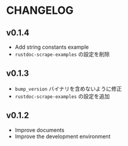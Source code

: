 # CHANGELOG

## v0.1.4

- Add string constants example
- `rustdoc-scrape-examples` の設定を削除

## v0.1.3

- `bump_version` バイナリを含めないように修正
- `rustdoc-scrape-examples` の設定を追加

## v0.1.2

- Improve documents
- Improve the development environment
